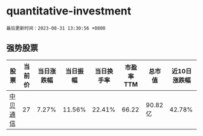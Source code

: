 # quantitative-investment

`最后更新时间：2023-08-31 13:30:56 +0800`

## 强势股票

|股票|当前价|当日涨跌幅|当日振幅|当日换手率|市盈率TTM|总市值|近10日涨跌幅|
|----|----|----|----|----|----|----|----|
|[中贝通信](https://xueqiu.com/S/SH603220)|27|7.27%|11.56%|22.41%|66.22|90.82亿|42.78%|
